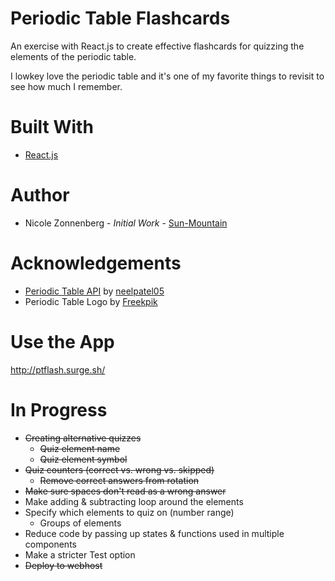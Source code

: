 # Periodic Table Flashcards
An exercise with React.js to create effective flashcards for quizzing the elements of the periodic table.

I lowkey love the periodic table and it's one of my favorite things to revisit to see how much I remember. 

# Built With
* [React.js](https://reactjs.org/)

# Author
* Nicole Zonnenberg - _Initial Work_ - [Sun-Mountain](https://github.com/Sun-Mountain)

# Acknowledgements
* [Periodic Table API](https://github.com/neelpatel05/periodic-table-api) by [neelpatel05](https://github.com/neelpatel05)
* Periodic Table Logo by [Freekpik](https://www.freepik.com/)

# Use the App

http://ptflash.surge.sh/

# In Progress
* ~~Creating alternative quizzes~~
    * ~~Quiz element name~~
    * ~~Quiz element symbol~~
* ~~Quiz counters (correct vs. wrong vs. skipped)~~
    * ~~Remove correct answers from rotation~~
* ~~Make sure spaces don't read as a wrong answer~~
* Make adding & subtracting loop around the elements
* Specify which elements to quiz on (number range)
    * Groups of elements
* Reduce code by passing up states & functions used in multiple components
* Make a stricter Test option
* ~~Deploy to webhost~~